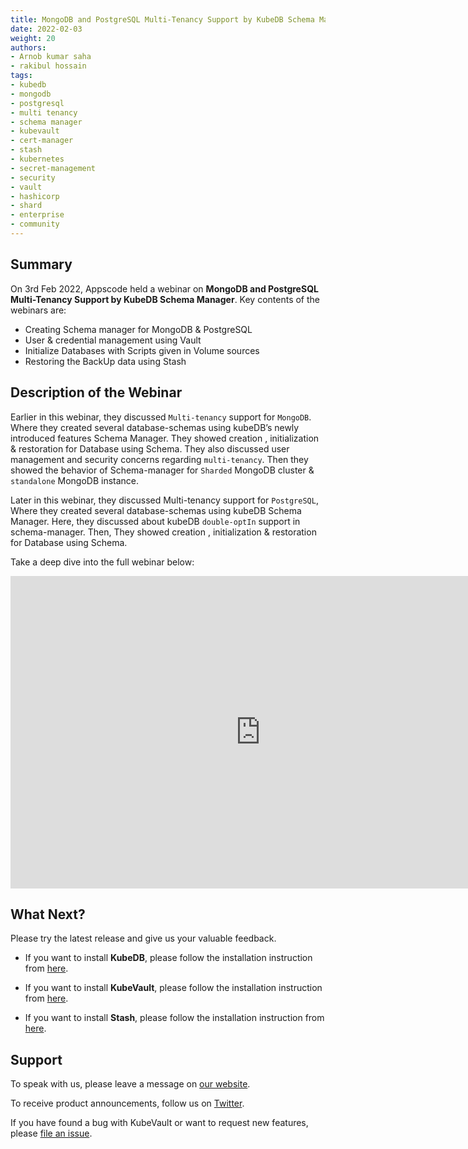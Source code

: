 ```yaml
---
title: MongoDB and PostgreSQL Multi-Tenancy Support by KubeDB Schema Manager
date: 2022-02-03
weight: 20
authors:
- Arnob kumar saha
- rakibul hossain
tags:
- kubedb
- mongodb
- postgresql
- multi tenancy
- schema manager
- kubevault
- cert-manager
- stash
- kubernetes
- secret-management
- security
- vault
- hashicorp
- shard
- enterprise
- community
---
```


## Summary

On 3rd Feb 2022, Appscode held a webinar on **MongoDB and PostgreSQL Multi-Tenancy Support by KubeDB Schema Manager**. Key contents of the webinars are:
-  Creating Schema manager for MongoDB & PostgreSQL
-  User & credential management using Vault
-  Initialize Databases with Scripts given in Volume sources
-  Restoring the BackUp data using Stash



## Description of the Webinar

Earlier in this webinar, they discussed `Multi-tenancy` support for `MongoDB`. Where they created several database-schemas using kubeDB’s newly introduced features Schema Manager. They showed creation , initialization & restoration for Database using Schema. 
They also discussed user management and security concerns regarding `multi-tenancy`.
Then they showed the behavior of Schema-manager for `Sharded` MongoDB cluster & `standalone` MongoDB instance.

Later in this webinar, they discussed Multi-tenancy support for `PostgreSQL`, Where they created several database-schemas using kubeDB Schema Manager. Here, they discussed about kubeDB `double-optIn` support in schema-manager. Then, They showed creation , initialization & restoration for Database using Schema. 



  Take a deep dive into the full webinar below:

<iframe width="800" height="500" src="https://www.youtube.com/embed/_rVS3oe1usA" title="YouTube video player" frameborder="0" allow="accelerometer; autoplay; clipboard-write; encrypted-media; gyroscope; picture-in-picture" allowfullscreen></iframe>

## What Next?

Please try the latest release and give us your valuable feedback.

* If you want to install **KubeDB**, please follow the installation instruction from [here](https://kubedb.com/docs/v2021.12.21/welcome/).

* If you want to install **KubeVault**, please follow the installation instruction from [here](https://kubevault.com/docs/v2022.01.11/setup/).
 
* If you want to install **Stash**, please follow the installation instruction from [here](https://stash.run/docs/v2021.11.24/setup/).



## Support

To speak with us, please leave a message on [our website](https://appscode.com/contact/).

To receive product announcements, follow us on [Twitter](https://twitter.com/KubeVault).

If you have found a bug with KubeVault or want to request new features, please [file an issue](https://github.com/kubevault/project/issues/new).
